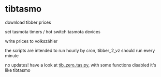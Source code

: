 # tibtasmo
download tibber prices

set tasmota timers / hot switch tasmota devices

write prices to volkszähler

the scripts are intended to run hourly by cron, tibber_2_vz should run every minute

no updates! have a look at [tib_zero_tas.py](https://github.com/E-t0m/zeroinput/blob/main/tib_zero_tas.py), with some functions disabled it's like tibtasmo
